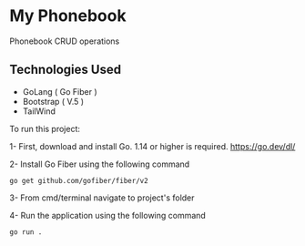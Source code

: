 # My Phonebook 

Phonebook CRUD operations

## Technologies Used
- GoLang ( Go Fiber )
- Bootstrap ( V.5 )
- TailWind

To run this project:

1- First, download and install Go. 1.14 or higher is required.
https://go.dev/dl/

2- Install Go Fiber using the following command

`go get github.com/gofiber/fiber/v2`

3- From cmd/terminal navigate to project's folder

4- Run the application using the following command

`go run .`
